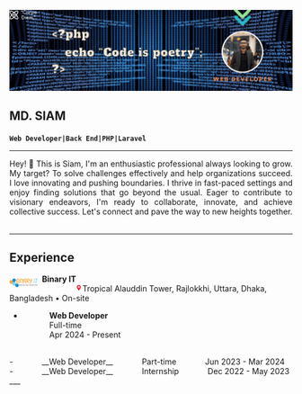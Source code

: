![Banner](imgs/banner.gif)  

## __MD. SIAM__  
**`Web Developer|Back End|PHP|Laravel`**  
___

<div style="text-align: justify;">
Hey! 👋 This is Siam, I'm an enthusiastic professional always looking to grow. My target? To solve challenges effectively and help organizations succeed. I love innovating and pushing boundaries. I thrive in fast-paced settings and enjoy finding solutions that go beyond the usual. Eager to contribute to visionary endeavors, I'm ready to collaborate, innovate, and achieve collective success. Let's connect and pave the way to new heights together.
</div><br>

___
## Experience

<img align="left" alt="binary-it" width="50px" src="imgs/logo.png" style="margin-top:8px;">&nbsp;&nbsp;__Binary IT__  
&nbsp;&nbsp;&nbsp;&nbsp;&nbsp;&nbsp;&nbsp;&nbsp;&nbsp;&nbsp;&nbsp;&nbsp;&nbsp;&nbsp;&nbsp;&nbsp;&nbsp;<img alt="location_bar" width="13x" src="imgs/location_bar.png">Tropical Alauddin Tower, Rajlokkhi, Uttara, Dhaka, Bangladesh • On-site  

- &nbsp;&nbsp;&nbsp;&nbsp;&nbsp;&nbsp;&nbsp;&nbsp;&nbsp;&nbsp;&nbsp;&nbsp;__Web Developer__  
&nbsp;&nbsp;&nbsp;&nbsp;&nbsp;&nbsp;&nbsp;&nbsp;&nbsp;&nbsp;&nbsp;&nbsp;Full-time  
&nbsp;&nbsp;&nbsp;&nbsp;&nbsp;&nbsp;&nbsp;&nbsp;&nbsp;&nbsp;&nbsp;&nbsp;Apr 2024 - Present  
<br>
- &nbsp;&nbsp;&nbsp;&nbsp;&nbsp;&nbsp;&nbsp;&nbsp;&nbsp;&nbsp;&nbsp;&nbsp;__Web Developer__  
&nbsp;&nbsp;&nbsp;&nbsp;&nbsp;&nbsp;&nbsp;&nbsp;&nbsp;&nbsp;&nbsp;&nbsp;Part-time  
&nbsp;&nbsp;&nbsp;&nbsp;&nbsp;&nbsp;&nbsp;&nbsp;&nbsp;&nbsp;&nbsp;&nbsp;Jun 2023 - Mar 2024  
<br>
- &nbsp;&nbsp;&nbsp;&nbsp;&nbsp;&nbsp;&nbsp;&nbsp;&nbsp;&nbsp;&nbsp;&nbsp;__Web Developer__  
&nbsp;&nbsp;&nbsp;&nbsp;&nbsp;&nbsp;&nbsp;&nbsp;&nbsp;&nbsp;&nbsp;&nbsp;Internship  
&nbsp;&nbsp;&nbsp;&nbsp;&nbsp;&nbsp;&nbsp;&nbsp;&nbsp;&nbsp;&nbsp;&nbsp;Dec 2022 - May 2023  
___
